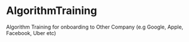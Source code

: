 # AlgorithmTraining
Algorithm Training for onboarding to Other Company (e.g Google, Apple, Facebook, Uber etc)
